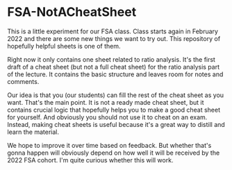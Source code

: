 # FSA-NotACheatSheet

 This is a little experiment for our FSA class. Class starts again in February 2022 and there are some new things we want to try out. This repository of hopefully helpful sheets is one of them. 

Right now it only contains one sheet related to ratio analysis. It's the first draft of a cheat sheet (but not a full cheat sheet) for the ratio analysis part of the lecture. It contains the basic structure and leaves room for notes and comments. 

Our idea is that you (our students) can fill the rest of the cheat sheet as you want. That's the main point. It is not a ready made cheat sheet, but it contains crucial logic that hopefully helps you to make a good cheat sheet for yourself. And obviously you should not use it to cheat on an exam. Instead, making cheat sheets is useful because it's a great way to distill and learn the material.

We hope to improve it over time based on feedback. But whether that's gonna happen will obviously depend on how well it will be received by the 2022 FSA cohort. I'm quite curious whether this will work. 
